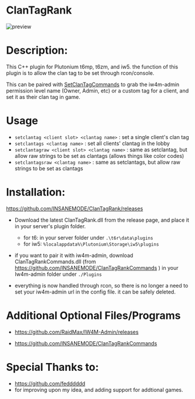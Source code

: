# ClanTagRank
![preview](https://gitea.insanemode.org/INSANEMODE/ClanTagRank/raw/branch/master/preview/Screenshot%20%281472%29.png)

# Description:

This C++ plugin for Plutonium t6mp, t6zm, and iw5.
the function of this plugin is to allow the clan tag to be set through rcon/console. 

This can be paired with [SetClanTagCommands](https://github.com/INSANEMODE/ClanTagRankCommands) to grab the iw4m-admin permission level name (Owner, Admin, etc) or a custom tag for a client, and set it as their clan tag in game.

# Usage
- ```setclantag <client slot> <clantag name>``` : set a single client's clan tag
- ```setclantags <clantag name>``` : set all clients' clantag in the lobby
- ```setclantagraw <client slot> <clantag name>``` : same as setclantag, but allow raw strings to be set as clantags (allows things like color codes)
- ```setclantagsraw <clantag name>``` : same as setclantags, but allow raw strings to be set as clantags

# Installation:

https://github.com/INSANEMODE/ClanTagRank/releases
- Download the latest ClanTagRank.dll from the release page, and place it in your  server's plugin folder.
    - for t6:  in your server folder under ```.\t6r\data\plugins```
    - for iw5: ```%localappdata%\Plutonium\Storage\iw5\plugins```

- if you want to pair it with iw4m-admin, download ClanTagRankCommands.dll (from https://github.com/INSANEMODE/ClanTagRankCommands ) in your Iw4m-admin folder under ```./Plugins```

- everything is now handled through rcon, so there is no longer a need to set your iw4m-admin url in the config file. it can be safely deleted.

# Additional Optional Files/Programs
- https://github.com/RaidMax/IW4M-Admin/releases

- https://github.com/INSANEMODE/ClanTagRankCommands

# Special Thanks to:
  - https://github.com/fedddddd
  - for improving upon my idea, and adding support for addtional games.
